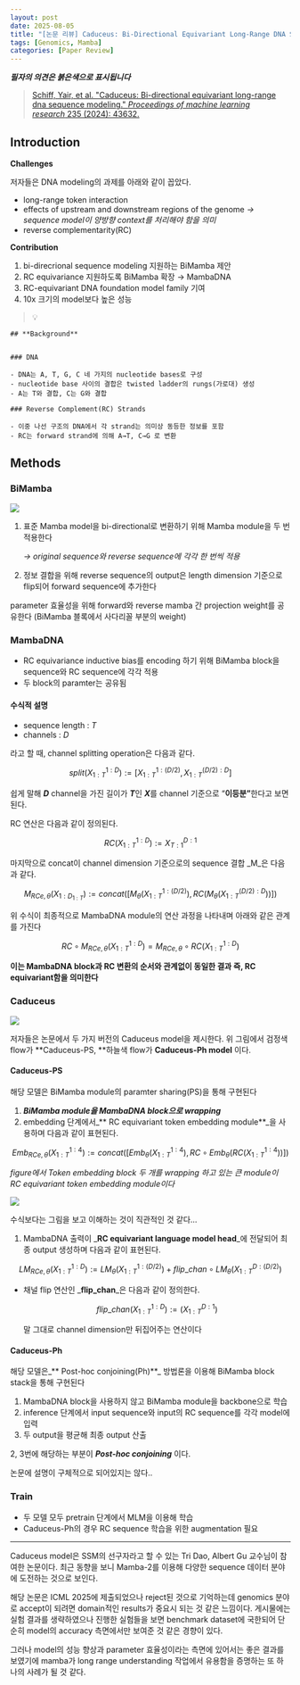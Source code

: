 ```yaml
---
layout: post
date: 2025-08-05
title: "[논문 리뷰] Caduceus: Bi-Directional Equivariant Long-Range DNA Sequence Modeling"
tags: [Genomics, Mamba]
categories: [Paper Review]
---
```


<span class="notion-red">_**필자의 의견은 붉은색으로 표시됩니다**_</span>


> [Schiff, Yair, et al. "Caduceus: Bi-directional equivariant long-range dna sequence modeling." ](https://pmc.ncbi.nlm.nih.gov/articles/PMC12189541/)[_Proceedings of machine learning research_](https://pmc.ncbi.nlm.nih.gov/articles/PMC12189541/)[ 235 (2024): 43632.](https://pmc.ncbi.nlm.nih.gov/articles/PMC12189541/)



## Introduction


**Challenges**


저자들은 DNA modeling의 과제를 아래와 같이 꼽았다.

- long-range token interaction
- effects of upstream and downstream regions of the genome 
_→ sequence model이 양방향 context를 처리해야 함을 의미_
- reverse complementarity(RC)

**Contribution**

1. bi-direcrional sequence modeling 지원하는 BiMamba 제안
1. RC equivariance 지원하도록 BiMamba 확장 → MambaDNA
1. RC-equivariant DNA foundation model family 기여
1. 10x 크기의 model보다 높은 성능

> 💡 


	## **Background**


	### DNA

	- DNA는 A, T, G, C 네 가지의 nucleotide bases로 구성
	- nucleotide base 사이의 결합은 twisted ladder의 rungs(가로대) 생성
	- A는 T와 결합, C는 G와 결합

	### Reverse Complement(RC) Strands

	- 이중 나선 구조의 DNA에서 각 strand는 의미상 동등한 정보를 포함
	- RC는 forward strand에 의해 A→T, C→G 로 변환


## Methods



### BiMamba


![](https://prod-files-secure.s3.us-west-2.amazonaws.com/542b861c-36a8-4051-84e5-8804b6728dba/2c247d59-7815-4980-99f0-8f0d21f445a7/image.png?X-Amz-Algorithm=AWS4-HMAC-SHA256&X-Amz-Content-Sha256=UNSIGNED-PAYLOAD&X-Amz-Credential=ASIAZI2LB466WRREEXWH%2F20250810%2Fus-west-2%2Fs3%2Faws4_request&X-Amz-Date=20250810T043930Z&X-Amz-Expires=3600&X-Amz-Security-Token=IQoJb3JpZ2luX2VjEJT%2F%2F%2F%2F%2F%2F%2F%2F%2F%2FwEaCXVzLXdlc3QtMiJHMEUCIQDh%2Bx%2FCyrumQ9cYLzGZSRjboJMaLV0WvjWjzIM%2Fth7cNAIgP%2B5draGDtReAmDNBaDuqjOSmkRGikWUqHpsh479cDIUqiAQIzf%2F%2F%2F%2F%2F%2F%2F%2F%2F%2FARAAGgw2Mzc0MjMxODM4MDUiDGf45IRtjQqmLYMKSCrcA1HQbISpPutQivntJnF%2B3ebWPQ%2Bo8DvnCofOd2tn83LPB1OdrJ%2BJzwEOA1OhzEWaziwg2rtstFzDAMkOFvE9P0uQfZO2JmIykQRMqWrK%2BMTbRiqhfXapD9Z5aOBHxNV8bOW896XBI8FB5Aegydm6FkTUuG6YfMNp4OOqRn8KryFdMnxYhAVO00k5DByxCPUqMqA0kop0i5Al7caLxvjEqh3hWRMwGW6BpjkrJDzoHleIySqDbQL2MxUUOH1gEKLNTxWNDKRCiz2IAK4AQfsEIVpUUtImKOxwbRu15BkYqZ7zXwFxcY%2F%2BUy%2FVIp2LmJ9kCUiVI7sPnyrozsUClgaFWf8Y0OSeL5mO7h5y0tL5fMinBtmjZYQNugVZyoqsIcglFAkepqOUBu9D3Uzi7DI74bJ3CNwsOlylDL0PiklTI6V0n%2FHtv2lQeExMGHc1%2FjX2TGZx4mONk%2BPGTg7LfxpoZx7yNC2Xu6%2B6ldKqv4HTanmGy8MC%2FZttEiWHFsTNZ6pMrxzkP6oBuSiWQPCy9Vs8XOiWr0hmbLg2mevS%2Fj5qJawwbVWLwxKQunPoyOifAEY4jh0VpQp0upmpsql4aLgfok00dVctJqIN0U2boSUPXfDl4ZkLzk5RpwZl5wIvMO634MQGOqUBkDQhyR9csl0SUA5vpfKcGw8onFVwVa1WfOE5v9In2LKzpIqXYeM8kyrJV0ibmaBSWMsaBtJUSGxYIVhwqJtD0Nxl7W%2BoWjlIvjiJ9ri3gjmC9qIOhWWjcfjyZrR8iTrpc6uMNs%2BFSJfrI%2FNhvVwP%2Bt2TU0LMA%2FIp67tXMHUysty1GcnkwadfS5U9WJfr8WyAoBrZDeOJRwUjJ3oYNlYChbqvUpj6&X-Amz-Signature=b8069ad15ccec5a140e398ffeded120441ae883b70705d1f8fb8960af0448caa&X-Amz-SignedHeaders=host&x-amz-checksum-mode=ENABLED&x-id=GetObject)

1. 표준 Mamba model을 bi-directional로 변환하기 위해 Mamba module을 두 번 적용한다

	_→ original sequence와 reverse sequence에 각각 한 번씩 적용_

1. 정보 결합을 위해 reverse sequence의 output은 length dimension 기준으로 flip되어 forward sequence에 추가한다

parameter 효율성을 위해 forward와 reverse mamba 간 projection weight를 공유한다 (BiMamba 블록에서 사다리꼴 부분의 weight)



### MambaDNA

- RC equivariance inductive bias를 encoding 하기 위해 BiMamba block을 sequence와 RC sequence에 각각 적용
- 두 block의 paramter는 공유됨


#### 수식적 설명

- sequence length : _T_
- channels : _D_

라고 할 때,  channel splitting operation은 다음과 같다.


$$
split(X^{1:D}_{1:T}):=[X^{1:(D/2)}_{1:T},X^{(D/2):D}_{1:T}]
$$


<span class="notion-red">쉽게 말해 </span><span class="notion-red">_**D**_</span><span class="notion-red"> channel을 가진 길이가 </span><span class="notion-red">_**T**_</span><span class="notion-red">인 </span><span class="notion-red">_**X**_</span><span class="notion-red">를 channel 기준으로 “</span><span class="notion-red">**이등분”**</span><span class="notion-red">한다고 보면 된다.</span>


RC 연산은 다음과 같이 정의된다.


$$
RC(X^{1:D}_{1:T}):=X^{D:1}_{T:1}
$$


마지막으로 concat이 channel dimension 기준으로의 sequence 결합 _M_은 다음과 같다.


$$
M_{RCe,\theta}(X_{1:D_{1:T}}):=concat([M_{\theta}(X^{1:(D/2)}_{1:T}),RC(M_{\theta}(X^{(D/2):D}_{1:T}))])
$$


위 수식이 최종적으로 MambaDNA module의 연산 과정을 나타내며 아래와 같은 관계를 가진다


$$
RC\circ M_{RCe,\theta}(X^{1:D}_{1:T}) = M_{RCe,\theta} \circ RC(X^{1:D}_{1:T})
$$


**이는 MambaDNA block과 RC 변환의 순서와 관계없이 동일한 결과 즉, RC equivariant함을 의미한다**



### Caduceus


![](https://prod-files-secure.s3.us-west-2.amazonaws.com/542b861c-36a8-4051-84e5-8804b6728dba/f94a60d7-8145-473b-aef9-7c68d3ec604a/image.png?X-Amz-Algorithm=AWS4-HMAC-SHA256&X-Amz-Content-Sha256=UNSIGNED-PAYLOAD&X-Amz-Credential=ASIAZI2LB466WRREEXWH%2F20250810%2Fus-west-2%2Fs3%2Faws4_request&X-Amz-Date=20250810T043930Z&X-Amz-Expires=3600&X-Amz-Security-Token=IQoJb3JpZ2luX2VjEJT%2F%2F%2F%2F%2F%2F%2F%2F%2F%2FwEaCXVzLXdlc3QtMiJHMEUCIQDh%2Bx%2FCyrumQ9cYLzGZSRjboJMaLV0WvjWjzIM%2Fth7cNAIgP%2B5draGDtReAmDNBaDuqjOSmkRGikWUqHpsh479cDIUqiAQIzf%2F%2F%2F%2F%2F%2F%2F%2F%2F%2FARAAGgw2Mzc0MjMxODM4MDUiDGf45IRtjQqmLYMKSCrcA1HQbISpPutQivntJnF%2B3ebWPQ%2Bo8DvnCofOd2tn83LPB1OdrJ%2BJzwEOA1OhzEWaziwg2rtstFzDAMkOFvE9P0uQfZO2JmIykQRMqWrK%2BMTbRiqhfXapD9Z5aOBHxNV8bOW896XBI8FB5Aegydm6FkTUuG6YfMNp4OOqRn8KryFdMnxYhAVO00k5DByxCPUqMqA0kop0i5Al7caLxvjEqh3hWRMwGW6BpjkrJDzoHleIySqDbQL2MxUUOH1gEKLNTxWNDKRCiz2IAK4AQfsEIVpUUtImKOxwbRu15BkYqZ7zXwFxcY%2F%2BUy%2FVIp2LmJ9kCUiVI7sPnyrozsUClgaFWf8Y0OSeL5mO7h5y0tL5fMinBtmjZYQNugVZyoqsIcglFAkepqOUBu9D3Uzi7DI74bJ3CNwsOlylDL0PiklTI6V0n%2FHtv2lQeExMGHc1%2FjX2TGZx4mONk%2BPGTg7LfxpoZx7yNC2Xu6%2B6ldKqv4HTanmGy8MC%2FZttEiWHFsTNZ6pMrxzkP6oBuSiWQPCy9Vs8XOiWr0hmbLg2mevS%2Fj5qJawwbVWLwxKQunPoyOifAEY4jh0VpQp0upmpsql4aLgfok00dVctJqIN0U2boSUPXfDl4ZkLzk5RpwZl5wIvMO634MQGOqUBkDQhyR9csl0SUA5vpfKcGw8onFVwVa1WfOE5v9In2LKzpIqXYeM8kyrJV0ibmaBSWMsaBtJUSGxYIVhwqJtD0Nxl7W%2BoWjlIvjiJ9ri3gjmC9qIOhWWjcfjyZrR8iTrpc6uMNs%2BFSJfrI%2FNhvVwP%2Bt2TU0LMA%2FIp67tXMHUysty1GcnkwadfS5U9WJfr8WyAoBrZDeOJRwUjJ3oYNlYChbqvUpj6&X-Amz-Signature=a0ef678f80bd4dc88a0b49ea53cdb0d9494d015f137f730d2b210a489245bcee&X-Amz-SignedHeaders=host&x-amz-checksum-mode=ENABLED&x-id=GetObject)


저자들은 논문에서 두 가지 버전의 Caduceus model을 제시한다. 위 그림에서 검정색 flow가 **Caduceus-PS, **하늘색 flow가 **Caduceus-Ph model** 이다.



#### Caduceus-PS


해당 모델은 BiMamba module의 paramter sharing(PS)을 통해 구현된다

1. _**BiMamba module을 MambaDNA block으로 wrapping**_
1. embedding 단계에서_** RC equivariant token embedding module**_을 사용하며 다음과 같이 표현된다.

$$
Emb_{RCe,\theta}(X^{1:4}_{1:T}):=concat([Emb_{\theta}(X^{1:4}_{1:T}),RC \circ Emb_{\theta}(RC(X^{1:4}_{1:T}))])
$$


_figure에서 Token embedding block 두 개를 wrapping 하고 있는 큰 module이 RC equivariant token embedding module이다_


![](https://prod-files-secure.s3.us-west-2.amazonaws.com/542b861c-36a8-4051-84e5-8804b6728dba/b175e4da-71eb-4e91-8c23-a06dabe673c9/image.png?X-Amz-Algorithm=AWS4-HMAC-SHA256&X-Amz-Content-Sha256=UNSIGNED-PAYLOAD&X-Amz-Credential=ASIAZI2LB466WRREEXWH%2F20250810%2Fus-west-2%2Fs3%2Faws4_request&X-Amz-Date=20250810T043930Z&X-Amz-Expires=3600&X-Amz-Security-Token=IQoJb3JpZ2luX2VjEJT%2F%2F%2F%2F%2F%2F%2F%2F%2F%2FwEaCXVzLXdlc3QtMiJHMEUCIQDh%2Bx%2FCyrumQ9cYLzGZSRjboJMaLV0WvjWjzIM%2Fth7cNAIgP%2B5draGDtReAmDNBaDuqjOSmkRGikWUqHpsh479cDIUqiAQIzf%2F%2F%2F%2F%2F%2F%2F%2F%2F%2FARAAGgw2Mzc0MjMxODM4MDUiDGf45IRtjQqmLYMKSCrcA1HQbISpPutQivntJnF%2B3ebWPQ%2Bo8DvnCofOd2tn83LPB1OdrJ%2BJzwEOA1OhzEWaziwg2rtstFzDAMkOFvE9P0uQfZO2JmIykQRMqWrK%2BMTbRiqhfXapD9Z5aOBHxNV8bOW896XBI8FB5Aegydm6FkTUuG6YfMNp4OOqRn8KryFdMnxYhAVO00k5DByxCPUqMqA0kop0i5Al7caLxvjEqh3hWRMwGW6BpjkrJDzoHleIySqDbQL2MxUUOH1gEKLNTxWNDKRCiz2IAK4AQfsEIVpUUtImKOxwbRu15BkYqZ7zXwFxcY%2F%2BUy%2FVIp2LmJ9kCUiVI7sPnyrozsUClgaFWf8Y0OSeL5mO7h5y0tL5fMinBtmjZYQNugVZyoqsIcglFAkepqOUBu9D3Uzi7DI74bJ3CNwsOlylDL0PiklTI6V0n%2FHtv2lQeExMGHc1%2FjX2TGZx4mONk%2BPGTg7LfxpoZx7yNC2Xu6%2B6ldKqv4HTanmGy8MC%2FZttEiWHFsTNZ6pMrxzkP6oBuSiWQPCy9Vs8XOiWr0hmbLg2mevS%2Fj5qJawwbVWLwxKQunPoyOifAEY4jh0VpQp0upmpsql4aLgfok00dVctJqIN0U2boSUPXfDl4ZkLzk5RpwZl5wIvMO634MQGOqUBkDQhyR9csl0SUA5vpfKcGw8onFVwVa1WfOE5v9In2LKzpIqXYeM8kyrJV0ibmaBSWMsaBtJUSGxYIVhwqJtD0Nxl7W%2BoWjlIvjiJ9ri3gjmC9qIOhWWjcfjyZrR8iTrpc6uMNs%2BFSJfrI%2FNhvVwP%2Bt2TU0LMA%2FIp67tXMHUysty1GcnkwadfS5U9WJfr8WyAoBrZDeOJRwUjJ3oYNlYChbqvUpj6&X-Amz-Signature=13a74ebcc42ffb873e9df2750e67e96b5779af2301795a18cfc822cfe7b5047d&X-Amz-SignedHeaders=host&x-amz-checksum-mode=ENABLED&x-id=GetObject)


<span class="notion-red">수식보다는 그림을 보고 이해하는 것이 직관적인 것 같다…</span>

1. MambaDNA 출력이 _**RC equivariant language model head**_에 전달되어 최종 output 생성하며 다음과 같이 표현된다.

$$
LM_{RCe,\theta}(X^{1:D}_{1:T}):= LM_{\theta}(X^{1:(D/2)}_{1:T})+flip\_chan\circ LM_{\theta}(X^{D:(D/2)}_{1:T})
$$

- 채널 flip 연산인 _**flip\_chan**_은 다음과 같이 정의한다.

	$$
	flip\_chan(X^{1:D}_{1:T}):=(X^{D:1}_{1:T})
	$$


	말 그대로 channel dimension만 뒤집어주는 연산이다



#### Caduceus-Ph


해당 모델은_** Post-hoc conjoining(Ph)**_ 방법론을 이용해 BiMamba block stack을 통해 구현된다

1. MambaDNA block을 사용하지 않고 BiMamba module을 backbone으로 학습
1. inference 단계에서 input sequence와 input의 RC sequence를 각각 model에 입력
1. 두 output을 평균해 최종 output 산출

2, 3번에 해당하는 부분이 _**Post-hoc conjoining**_ 이다.


<span class="notion-red">논문에 설명이 구체적으로 되어있지는 않다..</span>



### Train

- 두 모델 모두 pretrain 단계에서 MLM을 이용해 학습
- Caduceus-Ph의 경우 RC sequence 학습을 위한 augmentation 필요

---


<span class="notion-red">Caduceus model은 SSM의 선구자라고 할 수 있는 Tri Dao, Albert Gu 교수님이 참여한 논문이다. 최근 동향을 보니 Mamba-2를 이용해 다양한 sequence 데이터 분야에 도전하는 것으로 보인다.</span>


<span class="notion-red">해당 논문은 ICML 2025에 제출되었으나 reject된 것으로 기억하는데 genomics 분야로 accept이 되려면 domain적인 results가 중요시 되는 것 같은 느낌이다. 게시물에는 실험 결과를 생략하였으나 진행한 실험들을 보면 benchmark dataset에 국한되어 단순히 model의 accuracy 측면에서만 보여준 것 같은 경향이 있다.</span>


<span class="notion-red">그러나 model의 성능 향상과 parameter 효율성이라는 측면에 있어서는 좋은 결과를 보였기에 mamba가 long range understanding 작업에서 유용함을 증명하는 또 하나의 사례가 될 것 같다.</span>

